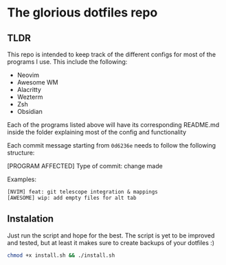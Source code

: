 # The glorious dotfiles repo

## TLDR

This repo is intended to keep track of the different configs for most of the programs I use. This include the following:

- Neovim
- Awesome WM
- Alacritty
- Wezterm
- Zsh
- Obsidian

Each of the programs listed above will have its corresponding README.md inside the folder explaining most of the config and functionality

Each commit message starting from `0d6236e` needs to follow the following structure:

[PROGRAM AFFECTED] Type of commit: change made

Examples:

```
[NVIM] feat: git telescope integration & mappings
[AWESOME] wip: add empty files for alt tab
```

## Instalation

Just run the script and hope for the best. The script is yet to be improved and tested, but at least it makes sure to create backups of your dotfiles :)
```bash
chmod +x install.sh && ./install.sh
```
